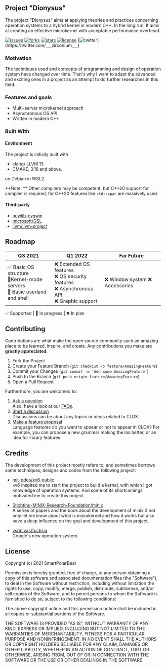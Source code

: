 ## Project "Dionysus"  
The project "Dionysus" aims at applying theories and practices concerning operation systems to a hybrid kernel in modern C++. In the long run, It aims at creating an effective microkernel with acceptable performance overhead.  

[![issues](https://img.shields.io/github/issues/SmartPolarBear/project-dionysus)](https://github.com/SmartPolarBear/project-dionysus/issues)
[![forks](https://img.shields.io/github/forks/SmartPolarBear/project-dionysus)](https://github.com/SmartPolarBear/project-dionysus/fork)
[![stars](https://img.shields.io/github/stars/SmartPolarBear/project-dionysus)](https://github.com/SmartPolarBear/project-dionysus/stargazers)
[![license](https://img.shields.io/github/license/SmartPolarBear/project-dionysus)](https://github.com/SmartPolarBear/project-dionysus/blob/master/LICENSE)
[![twitter](https://img.shields.io/twitter/url?style=social&url=https%3A%2F%2Ftwitter.com%2F___zirconium___)](https://twitter.com/___zirconium___)


### Motivation  

The techniques used and concepts of programming and design of operation system have changed over time. That's why I want to adapt the advanced and exciting ones in a project as an attempt to do further researches in this field.  

### Features and goals  

- Multi-server microkernel approach  
- Asynchronous OS API  
- Written in modern C++  

### Built With  

#### Environment  

The project is initially built with  

- clang/ LLVM 13  
- CMAKE, 3.19 and above.  

on Debian in WSL2.  

**Note: ** Other compilers may be competent, but C++20 support for compiler is required, for C++20 features like `std::span` are massively used.  

#### Third-party  

- [newlib-cygwin](https://sourceware.org/git/gitweb.cgi?p=newlib-cygwin.git)  
- [microsoft/GSL](https://github.com/microsoft/GSL.git)  
- [llvm/llvm-project](https://github.com/llvm/llvm-project)    


## Roadmap  

| Q3 2021 | Q1 2022 | Far Future |
|---------|---------|-----------|
✅ Basic OS structure <br> 🔄Kernel-mode servers <br> 🔄 Basic userland and shell | ❌ Extended OS features <br> ❌ OS security features <br> ❌ Asynchronous API <br> ❌ Graphic support  |  ❌ Window system ❌ Accessories  


✅ Supported | 🔄 In progress | ❌ In plan  


## Contributing

Contributions are what make the open source community such an amazing place to be learned, inspire, and create. Any contributions you make are **greatly appreciated**.  

1. Fork the Project
2. Create your Feature Branch (`git checkout -b feature/AmazingFeature`)  
3. Commit your Changes (`git commit -m 'Add some AmazingFeature'`)  
4. Push to the Branch (`git push origin feature/AmazingFeature`)  
5. Open a Pull Request  

Furthermore, you are welcomed to:  

1. [Ask a question](https://github.com/SmartPolarBear/project-dionysus/discussions/categories/q-a)   
   Also, have a look at our [FAQs]().  
2. [Start a discussion](https://github.com/SmartPolarBear/project-dionysus/discussions/categories/general)    
   Discussions can be about any topics or ideas related to CLOX.  
3. [Make a feature proposal](https://github.com/SmartPolarBear/project-dionysus/issues)   
   Language features do you want to appear or not to appear in CLOX? For example, you can propose a new grammar making the lox better, or an idea for library features.   

## Credits
The development of this project mostly refers to, and sometimes borrows some techniques, designs and codes from the following project:  
- [mit-pdos/xv6-public](https://github.com/mit-pdos/xv6-public)  
xv6 inspired me to start the project to build a kernel, with which I got knowledge of operation systems. And some of its shortcomings motivated me to create this project. 
- [Stichting-MINIX-Research-Foundation/minix](https://github.com/Stichting-MINIX-Research-Foundation/minix)    
A series of papers and the book about the development of minix 3 not only let me know about what is microkernel and how it works but also have a deep influence on the goal and development of this project.

- [vsrinivas/fuchsia](https://github.com/vsrinivas/fuchsia)  
Google's new operation system.  

## License
Copyright (c) 2021 SmartPolarBear

Permission is hereby granted, free of charge, to any person obtaining a copy
of this software and associated documentation files (the "Software"), to deal
in the Software without restriction, including without limitation the rights
to use, copy, modify, merge, publish, distribute, sublicense, and/or sell
copies of the Software, and to permit persons to whom the Software is
furnished to do so, subject to the following conditions:

The above copyright notice and this permission notice shall be included in all
copies or substantial portions of the Software.

THE SOFTWARE IS PROVIDED "AS IS", WITHOUT WARRANTY OF ANY KIND, EXPRESS OR
IMPLIED, INCLUDING BUT NOT LIMITED TO THE WARRANTIES OF MERCHANTABILITY,
FITNESS FOR A PARTICULAR PURPOSE AND NONINFRINGEMENT. IN NO EVENT SHALL THE
AUTHORS OR COPYRIGHT HOLDERS BE LIABLE FOR ANY CLAIM, DAMAGES OR OTHER
LIABILITY, WHETHER IN AN ACTION OF CONTRACT, TORT OR OTHERWISE, ARISING FROM,
OUT OF OR IN CONNECTION WITH THE SOFTWARE OR THE USE OR OTHER DEALINGS IN THE
SOFTWARE.